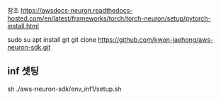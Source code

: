 참조
https://awsdocs-neuron.readthedocs-hosted.com/en/latest/frameworks/torch/torch-neuron/setup/pytorch-install.html

sudo su
apt install git
git clone https://github.com/kwon-jaehong/aws-neuron-sdk.git

## inf 셋팅
sh ./aws-neuron-sdk/env_inf1/setup.sh

